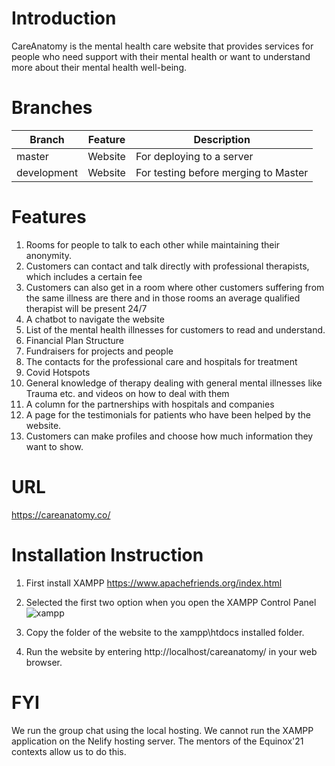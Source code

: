 # Introduction
CareAnatomy is the mental health care website that provides services for people who need support with their mental health or want to understand more about their mental health well-being.

# Branches

|  Branch           |     Feature                      |              Description                                     |
| ----------------- | -------------------------------- |  ----------------------------------------------------------- |
| master            | Website                          | For deploying to a server                                    |
| development       | Website                          | For testing before merging to Master                         |

# Features
1. Rooms for people to talk to each other while maintaining their anonymity.
2. Customers can contact and talk directly with professional therapists, which includes a certain fee
3. Customers can also get in a room where other customers suffering from the same illness are there and in those rooms an average qualified therapist will be present 24/7
4. A chatbot to navigate the website
5. List of the mental health illnesses for customers to read and understand.
6. Financial Plan Structure
7. Fundraisers for projects and people
8. The contacts for the professional care and hospitals for treatment
9. Covid Hotspots
10. General knowledge of therapy dealing with general mental illnesses like Trauma etc. and videos on how to deal with them
11. A column for the partnerships with hospitals and companies
12. A page for the testimonials for patients who have been helped by the website.
13. Customers can make profiles and choose how much information they want to show.

# URL
https://careanatomy.co/

# Installation Instruction
1. First install XAMPP 
https://www.apachefriends.org/index.html

2. Selected the first two option when you open the XAMPP Control Panel
![xampp](https://user-images.githubusercontent.com/28573419/116797695-8b229000-aab6-11eb-9d8e-d18f12781045.PNG)

3. Copy the folder of the website to the xampp\htdocs installed folder.

4. Run the website by entering http://localhost/careanatomy/ in your web browser.

# FYI
We run the group chat using the local hosting. We cannot run the XAMPP application on the Nelify hosting server. The mentors of the Equinox'21 contexts allow us to do this.
